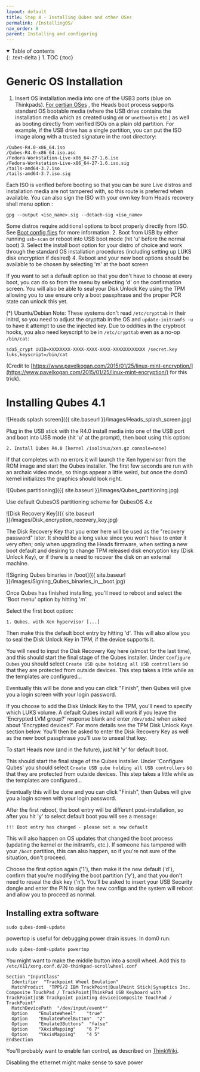 ```yaml
---
layout: default
title: Step 4 - Installing Qubes and other OSes
permalink: /InstallingOS/
nav_order: 8
parent: Installing and configuring
---
```


<!-- markdownlint-disable MD033 -->
<details open markdown="block">
  <summary>
    Table of contents
  </summary>
  {: .text-delta }
1. TOC
{:toc}
</details>
<!-- markdownlint-enable MD033 -->

Generic OS Installation
===

1. Insert OS installation media into one of the USB3 ports (blue on Thinkpads).
[For certian OSes](https://github.com/osresearch/heads/tree/master/initrd/etc/distro/keys)
 , the Heads boot process supports standard OS bootable media (where the USB
 drive contains the installation media which as created using `dd` or
 `unetbootin` etc.) as well as booting directly from verified ISOs on a plain
 old partition.  For example, if the USB drive has a single partition, you can
 put the ISO image along with a trusted signature in the root directory:

```shell
/Qubes-R4.0-x86_64.iso
/Qubes-R4.0-x86_64.iso.asc
/Fedora-Workstation-Live-x86_64-27-1.6.iso
/Fedora-Workstation-Live-x86_64-27-1.6.iso.sig
/tails-amd64-3.7.iso
/tails-amd64-3.7.iso.sig
```

Each ISO is verified before booting so that you can be sure Live distros and
 installation media are not tampered with, so this route is preferred when
 available.  You can also sign the ISO with your own key from Heads recovery shell 
 menu option :

```shell
gpg --output <iso_name>.sig --detach-sig <iso_name>
```

Some distros require additional options to boot properly directly from ISO.  See
 [Boot config files](/BootOptions) for more information.
2. Boot from USB by either running `usb-scan` or reboot into USB boot mode (hit
 'u' before the normal boot)
3. Select the install boot option for your distro of choice and work through the
 standard OS installation procedures (including setting up LUKS disk encryption
 if desired)
4. Reboot and your new boot options should be available to be chosen by
 selecting 'm' at the boot screen

If you want to set a default option so that you don't have to choose at every
 boot, you can do so from the menu by selecting 'd' on the confirmation screen.
 You will also be able to seal your Disk Unlock Key using the TPM allowing
 you to use ensure only a boot passphrase and the proper PCR state can unlock this
 yet.

(\*) Ubuntu/Debian Note: These systems don't read `/etc/crypttab` in their
 initrd, so you need to adjust the crypttab in the OS and `update-initramfs -u`
 to have it attempt to use the injected key.  Due to oddities in the cryptroot
 hooks, you also need keyscript to be in `/etc/crypttab` even as a no-op
 `/bin/cat`:

`sda5_crypt UUID=XXXXXXXX-XXXX-XXXX-XXXX-XXXXXXXXXXXX /secret.key luks,keyscript=/bin/cat`

(Credit to [https://www.pavelkogan.com/2015/01/25/linux-mint-encryption/](https://www.pavelkogan.com/2015/01/25/linux-mint-encryption/)
 for this trick).

Installing Qubes 4.1
===

![Heads splash screen]({{ site.baseurl }}/images/Heads_splash_screen.jpg)

Plug in the USB stick with the R4.0 install media into one of the USB port and
 boot into USB mode (hit 'u' at the prompt), then boot using this option:

```text
2. Install Qubes R4.0 [kernel /isolinux/xen.gz console=none]
```

If that completes with no errors it will launch the Xen hypervisor from the
 ROM image and start the Qubes installer.  The first few seconds are run
 with an archaic video mode, so things appear a little weird, but once the dom0
 kernel initializes the graphics should look right.

![Qubes partitioning]({{ site.baseurl }}/images/Qubes_partitioning.jpg)

Use default QubesOS partitioning scheme for QubesOS 4.x

![Disk Recovery Key]({{ site.baseurl }}/images/Disk_encryption_recovery_key.jpg)

The Disk Recovery Key that you enter here will be used as the
"recovery password" later.  It should be a long value since you won't
have to enter it very often; only when upgrading the Heads firmware, 
when setting a new boot default and desiring to change TPM released disk encryption 
key (Disk Unlock Key), or if there is a need to recover the disk on an external machine.

![Signing Qubes binaries in /boot]({{ site.baseurl }}/images/Signing_Qubes_binaries_in__boot.jpg)

Once Qubes has finished installing, you'll need to reboot and select the 'Boot
 menu' option by hitting 'm'.

Select the first boot option:

```text
1. Qubes, with Xen hypervisor [...]
```

Then make this the default boot entry by hitting 'd'.  This will also allow you
 to seal the Disk Unlock Key in TPM, if the device supports it.

You will need to input the Disk Recovery Key here (almost for the last time),
 and this should start the final stage of the Qubes installer.  Under
 `Configure Qubes` you should select `Create USB qube holding all USB controllers`
 so that they are protected from outside devices.  This step takes a little
 while as the templates are configured...

Eventually this will be done and you can click "Finish", then Qubes will
give you a login screen with your login password.

If you choose to add the Disk Unlock Key to the TPM, you'll need to specify
 which LUKS volume.  A default Qubes install will work if you leave the
 'Encrypted LVM group?' response blank and enter `/dev/sda2` when asked about
 'Encrypted devices?'.  For more details see the TPM Disk Unlock Keys
 section below. You'll then be asked to enter the Disk Recovery Key as well as
 the new boot passphrase you'll use to unseal that key.

To start Heads now (and in the future), just hit 'y' for default boot.

This should start the final stage of the Qubes installer.  Under
'Configure Qubes' you should select `Create USB qube holding all USB controllers`
 so that they are protected from outside devices.  This step takes a little
 while as the templates are configured...

Eventually this will be done and you can click "Finish", then Qubes will
give you a login screen with your login password.

After the first reboot, the boot entry will be different post-installation, so
 after you hit 'y' to select default boot you will see a message:

```text
!!! Boot entry has changed - please set a new default
```

This will also happen on OS updates that changed the boot process (updating the
   kernel or the initramfs, etc.).  If someone has tampered with your `/boot`
   partition, this can also happen, so if you're not sure of the situation,
   don't proceed.

Choose the first option again ('1'), then make it the new default ('d'), confirm
 that you're modifying the boot partition ('y'), and that you don't need to
 reseal the disk key ('n').  You'll be asked to insert your USB Security dongle
 and enter the PIN to sign the new configs and the system will reboot and allow
 you to proceed as normal.

Installing extra software
---

```shell
sudo qubes-dom0-update
```

powertop is useful for debugging power drain issues. In dom0 run:

```shell
sudo qubes-dom0-update powertop
```

You might want to make the middle button into a scroll wheel. Add this to
 `/etc/X11/xorg.conf.d/20-thinkpad-scrollwheel.conf`

 <!-- markdownlint-disable MD013 -->

```text
Section "InputClass"
  Identifier  "Trackpoint Wheel Emulation"
  MatchProduct  "TPPS/2 IBM TrackPoint|DualPoint Stick|Synaptics Inc. Composite TouchPad / TrackPoint|ThinkPad USB Keyboard with TrackPoint|USB Trackpoint pointing device|Composite TouchPad / TrackPoint"
  MatchDevicePath  "/dev/input/event*"
  Option    "EmulateWheel"    "true"
  Option    "EmulateWheelButton"  "2"
  Option    "Emulate3Buttons"  "false"
  Option    "XAxisMapping"    "6 7"
  Option    "YAxisMapping"    "4 5"
EndSection
```

<!-- markdownlint-enable MD013 -->

You'll probably want to enable fan control, as described on [ThinkWiki](http://www.thinkwiki.org/wiki/Fan_control_scripts).

Disabling the ethernet might make sense to save power

